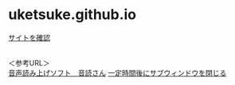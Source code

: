 # uketsuke.github.io
<a href="https://nagoya-reception.github.io/uketsuke.github.io/">サイトを確認</a><br><br>

＜参考URL＞<br>
<a href="https://ondoku3.com/ja/">音声読み上げソフト　音読さん</a>
<a href="https://www.tagindex.com/javascript/window/interval2.html">一定時間後にサブウィンドウを閉じる</a>
